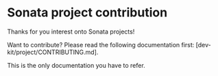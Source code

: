 # Sonata project contribution

Thanks for you interest onto Sonata projects!

Want to contribute? Please read the following documentation first:
[dev-kit/project/CONTRIBUTING.md].

This is the only documentation you have to refer.
